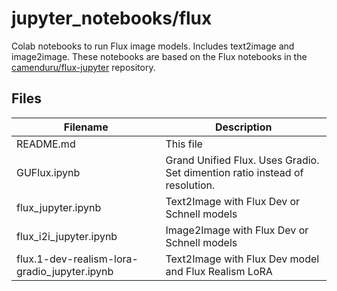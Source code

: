 # jupyter_notebooks/flux
Colab notebooks to run Flux image models. Includes text2image and image2image. These notebooks are based on the Flux notebooks in the [camenduru/flux-jupyter](https://github.com/camenduru/flux-jupyter) repository.

## Files
| Filename | Description | 
| --- | --- |
| README.md | This file |
| GUFlux.ipynb | Grand Unified Flux. Uses Gradio. Set dimention ratio instead of resolution. |
| flux_jupyter.ipynb | Text2Image with Flux Dev or Schnell models |
| flux_i2i_jupyter.ipynb | Image2Image with Flux Dev or Schnell models |
| flux.1-dev-realism-lora-gradio_jupyter.ipynb | Text2Image with Flux Dev model and Flux Realism LoRA |
